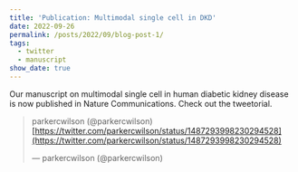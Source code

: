```yaml
---
title: 'Publication: Multimodal single cell in DKD'
date: 2022-09-26
permalink: /posts/2022/09/blog-post-1/
tags:
  - twitter
  - manuscript
show_date: true 
---
```


Our manuscript on multimodal single cell in human diabetic kidney disease is now published in Nature Communications. Check out the tweetorial.

<blockquote class="twitter-tweet" data-lang="en"><p lang="en" dir="ltr">parkercwilson (@parkercwilson) <a href="https://twitter.com/parkercwilson/status/1487293998230294528">[https://twitter.com/parkercwilson/status/1487293998230294528](https://twitter.com/parkercwilson/status/1487293998230294528) </a></p>&mdash; parkercwilson (@parkercwilson) <a href="https://twitter.com/parkercwilson/status/1487293998230294528"></a></blockquote>
<script async="" src="//platform.twitter.com/widgets.js" charset="utf-8"></script>
